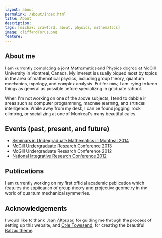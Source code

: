 ```yaml
---
layout: about
permalink: /about/index.html
title: About
description: 
tags: [michael crawford, about, physics, mathematics]
image: cliffordTorus.png
feature: 
---
```


## About me
I am currently completing a joint Mathematics and Physics degree at McGill University in Montreal, Canada. My interest is usually piqued most by topics in the area of mathematical physics, including group theory, quantum mechanics, topology, and complex analysis. But for now, I am trying to keep things as general as possible before specializing in graduate school.

When I'm not working on one of the above subjects, I tend to dabble in areas such as computer programming, machine learning, and artificial intelligence. While away from my desk, I can be found jogging, rock climbing, or socializing at one of Montreal's many beautiful cafes. 

<center><a href="https://twitter.com/thejaan" target="_blank"><i class="icon-twitter-sign"></i></a></center>

<center><a href="https://github.com/altosaar" target="_blank"><i class="icon-github"></i></a></center>



## Events (past, present, and future)
* [Seminars in Undergraduate Mathematics in Montreal 2014](http://summ.math.uqam.ca/?lang=en)
* [McGill Undergraduate Research Conference 2013](https://www.mcgill.ca/science/research/ours/urc/2013)
* [McGill Undergraduate Research Conference 2012](http://www.mcgill.ca/science/research/ours/urc/2012)
* [National Integrative Research Conference 2012](http://www.nircmcgill.com/2012.php)

## Publications
I am currently working on my first official academic publication which features the application of group theory and projective geometry in the world of quantum mechanical symmetries.  

## Acknowledgements

I would like to thank [Jaan Altosaar](https://twitter.com/thejaan), for guiding me through the process of setting up this website, and [Cole Townsend](https://twitter.com/twnsndco), for creating the beautiful [Balzac theme](http://jekyllthemes.org/themes/balzac/).



